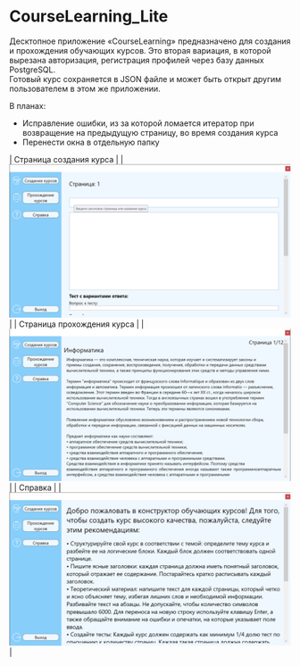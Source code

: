 # CourseLearning_Lite
Десктопное приложение «CourseLearning» предназначено для создания и прохождения обучающих курсов. Это вторая вариация, в которой вырезана авторизация, регистрация профилей через базу данных PostgreSQL.   
Готовый курс сохраняется в JSON файле и может быть открыт другим пользователем в этом же приложении.

В планах: 
- Исправление ошибки, из за которой ломается итератор при возвращение на предыдущую страницу, во время создания курса
- Перенести окна в отдельную папку

| Страница создания курса             |
| ![скриншот страницы создания курса](Images/github/App_create.png) |
| Страница прохождения курса          |
| ![скриншот страницы прохождения курса](Images/github/App_read.png) |
| Справка                                     |
| ![скриншот справки](Images/github/App_help.png) |
